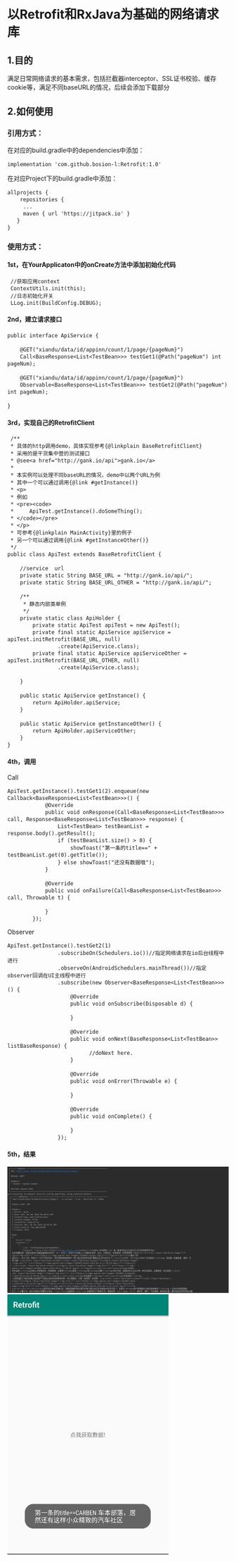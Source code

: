# 以Retrofit和RxJava为基础的网络请求库
## 1.目的
   满足日常网络请求的基本需求，包括拦截器interceptor、SSL证书校验、缓存cookie等，满足不同baseURL的情况，后续会添加下载部分
## 2.如何使用
###   引用方式：
   在对应的build.gradle中的dependencies中添加：
   ```
   implementation 'com.github.bosion-l:Retrofit:1.0'
   ```
   在对应Project下的build.gradle中添加：
   ```
   allprojects {
       repositories {
        ...
        maven { url 'https://jitpack.io' }
      }
   }
   ```
###  使用方式：
#### 1st，在YourApplicaton中的onCreate方法中添加初始化代码
```
 //获取应用context
 ContextUtils.init(this);
 //日志初始化开关
 LLog.init(BuildConfig.DEBUG);
 ```
#### 2nd，建立请求接口
```
public interface ApiService {

    @GET("xiandu/data/id/appinn/count/1/page/{pageNum}")
    Call<BaseResponse<List<TestBean>>> testGet1(@Path("pageNum") int pageNum);

    @GET("xiandu/data/id/appinn/count/1/page/{pageNum}")
    Observable<BaseResponse<List<TestBean>>> testGet2(@Path("pageNum") int pageNum);

}
```
#### 3rd，实现自己的RetrofitClient
```
 /**
 * 具体的http调用demo，具体实现参考{@linkplain BaseRetrofitClient}
 * 采用的是干货集中营的测试接口
 * @see<a href="http://gank.io/api">gank.io</a>
 *
 * 本实例可以处理不同baseURL的情况，demo中以两个URL为例
 * 其中一个可以通过调用{@link #getInstance()}
 * <p>
 * 例如
 * <pre><code>
 *     ApiTest.getInstance().doSomeThing();
 * </code></pre>
 * </p>
 * 可参考{@linkplain MainActivity}里的例子
 * 另一个可以通过调用{@link #getInstanceOther()}
 */
public class ApiTest extends BaseRetrofitClient {

    //service  url
    private static String BASE_URL = "http://gank.io/api/";
    private static String BASE_URL_OTHER = "http://gank.io/api/";

    /**
     * 静态内部类单例
     */
    private static class ApiHolder {
        private static ApiTest apiTest = new ApiTest();
        private final static ApiService apiService = apiTest.initRetrofit(BASE_URL, null)
                .create(ApiService.class);
        private final static ApiService apiServiceOther = apiTest.initRetrofit(BASE_URL_OTHER, null)
                .create(ApiService.class);

    }

    public static ApiService getInstance() {
        return ApiHolder.apiService;
    }

    public static ApiService getInstanceOther() {
        return ApiHolder.apiServiceOther;
    }
}
```
#### 4th，调用
Call
```
ApiTest.getInstance().testGet1(2).enqueue(new Callback<BaseResponse<List<TestBean>>>() {
            @Override
            public void onResponse(Call<BaseResponse<List<TestBean>>> call, Response<BaseResponse<List<TestBean>>> response) {
                List<TestBean> testBeanList = response.body().getResult();
                if (testBeanList.size() > 0) {
                    showToast("第一条的title==" + testBeanList.get(0).getTitle());
                } else showToast("还没有数据哦");
            }

            @Override
            public void onFailure(Call<BaseResponse<List<TestBean>>> call, Throwable t) {

            }
        });        
```
Observer
```
ApiTest.getInstance().testGet2(1)
                .subscribeOn(Schedulers.io())//指定网络请求在io后台线程中进行
                .observeOn(AndroidSchedulers.mainThread())//指定observer回调在UI主线程中进行
                .subscribe(new Observer<BaseResponse<List<TestBean>>>() {
                    @Override
                    public void onSubscribe(Disposable d) {

                    }

                    @Override
                    public void onNext(BaseResponse<List<TestBean>> listBaseResponse) {
                          //doNext here.
                    }

                    @Override
                    public void onError(Throwable e) {

                    }

                    @Override
                    public void onComplete() {

                    }
                });
```
#### 5th，结果
![logcat](https://raw.githubusercontent.com/bosion-l/Retrofit/master/image/logcat.png)
![demo](https://raw.githubusercontent.com/bosion-l/Retrofit/master/image/demo.png)
